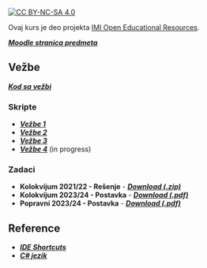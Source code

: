 [![CC BY-NC-SA 4.0][licence-shield]][licence]

Ovaj kurs je deo projekta [IMI Open Educational Resources](https://imioer.github.io).

[**_Moodle stranica predmeta_**](https://imi.pmf.kg.ac.rs/moodle/course/view.php?id=533)

## Vežbe

[**_Kod sa vežbi_**](kod-sa-vezbi/2023)

### Skripte
- [**_Vežbe 1_**](vezbe/01.md)
- [**_Vežbe 2_**](vezbe/02.md)
- [**_Vežbe 3_**](vezbe/03.md)
- [**_Vežbe 4_**](vezbe/04.md) (in progress)

### Zadaci
- **Kolokvijum 2021/22 - Rešenje** - [**_Download (.zip)_**](./kolokvijumi/reg-1-2021.zip)
- **Kolokvijum 2023/24 - Postavka** - [**_Download (.pdf)_**](./kolokvijumi/reg-2023-postavka.pdf)
- **Popravni 2023/24 - Postavka** - [**_Download (.pdf)_**](./kolokvijumi/pop-2023-postavka.pdf)

## Reference

- [**_IDE Shortcuts_**](reference/ide/shortcuts.md)
- [**_C# jezik_**](reference/csharp)


[licence]: http://creativecommons.org/licenses/by-nc-sa/4.0/
[licence-shield]: https://img.shields.io/badge/License-CC%20BY--NC--SA%204.0-lightgrey.svg
